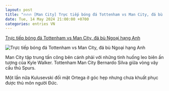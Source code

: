 ```yaml
---
layout: post
title: "🔥🔥🔥 [Man City] Trực tiếp bóng đá Tottenham vs Man City, đá bù Ngoại hạng Anh"
date: Tue, 14 May 2024 21:00:00 +0700
categories: entries VN
---
```

[Trực tiếp bóng đá Tottenham vs Man City, đá bù Ngoại hạng Anh](https://vietnamnet.vn/truc-tiep-bong-da-tottenham-vs-man-city-da-bu-ngoai-hang-anh-2280880.html)

![Trực tiếp bóng đá Tottenham vs Man City, đá bù Ngoại hạng Anh](https://static-images.vnncdn.net/vps_images_publish/000001/000003/2024/5/15/haaland-hoa-nguoi-hung-man-city-tien-sat-ngoi-vuong-premier-league-74.jpg?width=0&s=PyjNG5hCbRdTd26PFT43WQ)

Man City tập trung tấn công bên cánh phải với những tình huống leo biên ấn tượng của Kyle Walker. Tottenham Man City Bernardo Silva giữa vòng vây cầu thủ Spurs.

Một lần nữa Kulusevski đối mặt Ortega ở góc hẹp nhưng chưa khuất phục được thủ môn người Đức.

